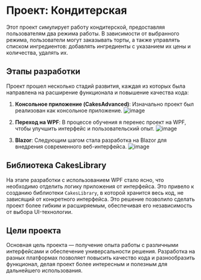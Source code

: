 # Проект: Кондитерская

Этот проект симулирует работу кондитерской, предоставляя пользователям два режима работы. В зависимости от выбранного режима, пользователи могут заказывать торты, а также управлять списком ингредиентов: добавлять ингредиенты с указанием их цены и количества, удалять их.

## Этапы разработки

Проект прошел несколько стадий развития, каждая из которых была направлена на расширение функционала и повышение качества кода:

1. **Консольное приложение (CakesAdvanced)**: Изначально проект был реализован как консольное приложение.
![image](https://github.com/user-attachments/assets/6f2130cd-f45b-420b-a716-11b153705908)

3. **Переход на WPF**: В процессе обучения я перенес проект на WPF, чтобы улучшить интерфейс и пользовательский опыт.
![image](https://github.com/user-attachments/assets/3d575382-0d7e-4a9a-97cf-cb52098b7754)

4. **Blazor**: Следующим шагом стала разработка на Blazor для внедрения современного веб-интерфейса.
![image](https://github.com/user-attachments/assets/0fd717b7-3cc4-41e8-a3e6-e91f0b9d4e22)

## Библиотека CakesLibrary

На этапе разработки с использованием WPF стало ясно, что необходимо отделить логику приложения от интерфейса. Это привело к созданию библиотеки `CakesLibrary`, в которой хранится весь код, не зависящий от конкретного интерфейса. Это решение позволило сделать проект более гибким и расширяемым, обеспечивая его независимость от выбора UI-технологии.

## Цели проекта

Основная цель проекта — получение опыта работы с различными интерфейсами и обеспечение универсальности решения. Разработка на разных платформах позволяет повысить качество кода и разнообразить функционал, делая проект более интересным и полезным для дальнейшего использования.

